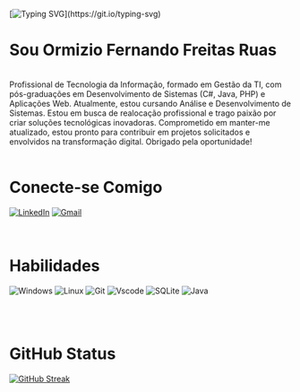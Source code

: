[![Typing SVG](https://readme-typing-svg.demolab.com?font=Lobster&size=40&duration=7000&pause=1000&background=C02C8600&center=true&random=false&width=660&height=65&lines=Seja%2C+Bem-Vindo+Ao+Meu+Perfil!;Welcome%2C+To+My+Profile!)](https://git.io/typing-svg)

# Sou Ormizio Fernando Freitas Ruas

 <br />
Profissional de Tecnologia da Informação, formado em Gestão da TI, com pós-graduações em Desenvolvimento de Sistemas (C#, Java, PHP) e Aplicações Web. Atualmente, estou cursando Análise e Desenvolvimento de Sistemas. Estou em busca de realocação profissional e trago paixão por criar soluções tecnológicas inovadoras. Comprometido em manter-me atualizado, estou pronto para contribuir em projetos solicitados e envolvidos na transformação digital. Obrigado pela oportunidade! <br /> <br />

# Conecte-se Comigo
[![LinkedIn](https://img.shields.io/badge/LinkedIn-0077B5?style=for-the-badge&logo=linkedin&logoColor=white)](https://www.linkedin.com/in/OFFRUAS/)
[![Gmail](https://img.shields.io/badge/Gmail-333333?style=for-the-badge&logo=gmail&logoColor=red)](mailto:ormiziofreitas@gmail.com)


 <br />

# Habilidades
![Windows](https://img.shields.io/badge/Windows-000?style=for-the-badge&logo=windows&logoColor=2CA5E0) 
![Linux](https://img.shields.io/badge/Linux-000?style=for-the-badge&logo=linux&logoColor=FCC624)
![Git](https://img.shields.io/badge/GIT-000?style=for-the-badge&logo=git&logoColor=white)
![Vscode](https://img.shields.io/badge/Vscode-000?style=for-the-badge&logo=visual-studio-code&logoColor=white)
![SQLite](https://img.shields.io/badge/SQLite-000?style=for-the-badge&logo=sqlite&logoColor=07405E)
![Java](https://img.shields.io/badge/Java-000?style=for-the-badge&logo=java)

 <br /> <br />

# GitHub Status
[![GitHub Streak](https://streak-stats.demolab.com?user=ormizioruas&theme=tokyonight&hide_border=verdadeiro&border_radius=4.8&locale=pt_BR)](https://git.io/streak-stats)
